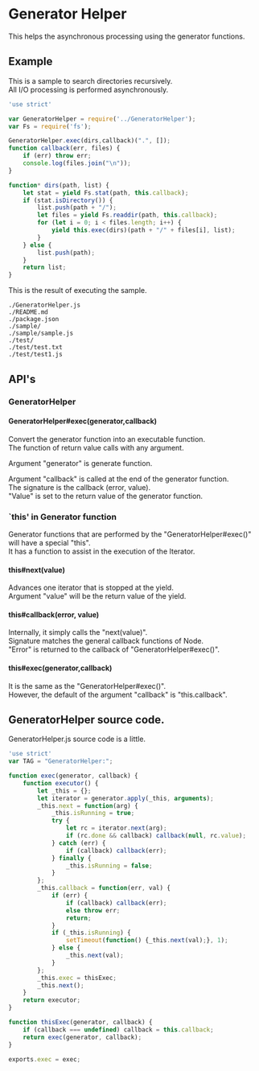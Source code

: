 # Generator Helper

This helps the asynchronous processing using the generator functions.

## Example

This is a sample to search directories recursively.<br>
All I/O processing is performed asynchronously.

```js
'use strict'

var GeneratorHelper = require('../GeneratorHelper');
var Fs = require('fs');

GeneratorHelper.exec(dirs,callback)(".", []);
function callback(err, files) {
    if (err) throw err;
    console.log(files.join("\n"));    
}

function* dirs(path, list) {
    let stat = yield Fs.stat(path, this.callback);
    if (stat.isDirectory()) {
        list.push(path + "/");
        let files = yield Fs.readdir(path, this.callback);
        for (let i = 0; i < files.length; i++) {
            yield this.exec(dirs)(path + "/" + files[i], list);
        }
    } else {
        list.push(path);
    }
    return list;
}
```

This is the result of executing the sample.

```
./GeneratorHelper.js
./README.md
./package.json
./sample/
./sample/sample.js
./test/
./test/test.txt
./test/test1.js
```


## API's

### GeneratorHelper

#### GeneratorHelper#exec(generator,callback)

Convert the generator function into an executable function.<br>
The function of return value calls with any argument.

Argument "generator" is generate function.

Argument "callback" is called at the end of the generator function.<br>
The signature is the callback (error, value).<br>
"Value" is set to the return value of the generator function.


### `this' in Generator function

Generator functions that are performed by the "GeneratorHelper#exec()" will have a special "this".<br>
It has a function to assist in the execution of the Iterator.

#### this#next(value)

Advances one iterator that is stopped at the yield.<br>
Argument "value" will be the return value of the yield.

#### this#callback(error, value)

Internally, it simply calls the "next(value)".<br>
Signature matches the general callback functions of Node.<br>
"Error" is returned to the callback of "GeneratorHelper#exec()".

#### this#exec(generator,callback)

It is the same as the "GeneratorHelper#exec()".<br>
However, the default of the argument "callback" is "this.callback".

## GeneratorHelper source code.

GeneratorHelper.js source code is a little.

```js
'use strict'
var TAG = "GeneratorHelper:";

function exec(generator, callback) {
    function executor() {
        let _this = {};
        let iterator = generator.apply(_this, arguments);
        _this.next = function(arg) {
            _this.isRunning = true;
            try {
                let rc = iterator.next(arg);
                if (rc.done && callback) callback(null, rc.value);
            } catch (err) {
                if (callback) callback(err);
            } finally {
                _this.isRunning = false;
            }
        };
        _this.callback = function(err, val) {
            if (err) {
                if (callback) callback(err);
                else throw err;
                return;
            }
            if (_this.isRunning) {
                setTimeout(function() {_this.next(val);}, 1);
            } else {
                _this.next(val);
            }
        };
        _this.exec = thisExec;
        _this.next();
    }
    return executor;
}

function thisExec(generator, callback) {
    if (callback === undefined) callback = this.callback;
    return exec(generator, callback);
}

exports.exec = exec;
```
